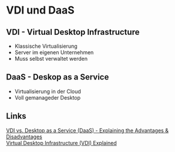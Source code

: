 # VDI und DaaS

## VDI - Virtual Desktop Infrastructure
- Klassische Virtualisierung
- Server im eigenen Unternehmen
- Muss selbst verwaltet werden

## DaaS - Deskop as a Service
- Virtualisierung in der Cloud
- Voll gemanageder Desktop

## Links
[VDI vs. Desktop as a Service (DaaS) - Explaining the Advantages & Disadvantages](https://www.youtube.com/watch?v=lvFFa57dCsA)  
[Virtual Desktop Infrastructure (VDI) Explained](https://www.youtube.com/watch?v=hIG0YqCpS0c)